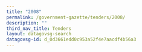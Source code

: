 ```yaml
---
title: "2008"
permalink: /government-gazette/tenders/2008/
description: ""
third_nav_title: Tenders
layout: datagovsg-search
datagovsg-id: d_0d3661edd0c953a52f4e7aacdf4b56a3
---
```

